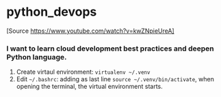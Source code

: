 # python_devops
[Source https://www.youtube.com/watch?v=kwZNpieUreA]

  ### I want to learn cloud development best practices and deepen Python language.

1. Create virtaul environment: `virtualenv ~/.venv`
2. Edit `~/.bashrc`: adding as last line `source ~/.venv/bin/activate`, when opening the terminal, the virtual environment starts.